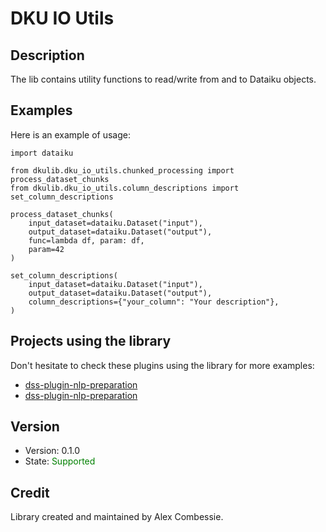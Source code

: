 # DKU IO Utils

## Description

The lib contains utility functions to read/write from and to Dataiku objects.

## Examples

Here is an example of usage:

```
import dataiku

from dkulib.dku_io_utils.chunked_processing import process_dataset_chunks
from dkulib.dku_io_utils.column_descriptions import set_column_descriptions

process_dataset_chunks(
    input_dataset=dataiku.Dataset("input"),
    output_dataset=dataiku.Dataset("output"),
    func=lambda df, param: df,
    param=42
)

set_column_descriptions(
    input_dataset=dataiku.Dataset("input"),
    output_dataset=dataiku.Dataset("output"),
    column_descriptions={"your_column": "Your description"},
)
```

## Projects using the library

Don't hesitate to check these plugins using the library for more examples:
- [dss-plugin-nlp-preparation](https://github.com/dataiku/dss-plugin-nlp-preparation/blob/main/custom-recipes/nlp-preparation-cleaning/recipe.py)
- [dss-plugin-nlp-preparation](https://github.com/dataiku/dss-plugin-nlp-preparation/blob/main/custom-recipes/nlp-preparation-cleaning/recipe.py)

## Version

- Version: 0.1.0
- State: <span style="color:green">Supported</span>

## Credit

Library created and maintained by Alex Combessie.